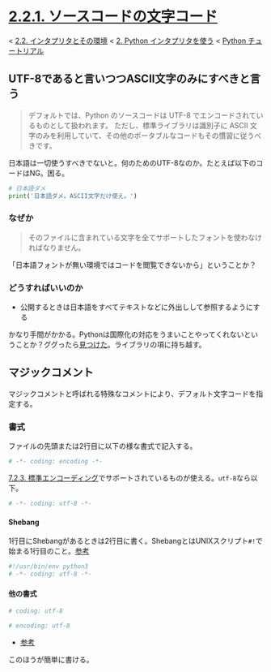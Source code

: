 # [2.2.1. ソースコードの文字コード](https://docs.python.jp/3/tutorial/interpreter.html#source-code-encoding)

< [2.2. インタプリタとその環境](https://docs.python.jp/3/tutorial/interpreter.html#the-interpreter-and-its-environment) < [2. Python インタプリタを使う](https://docs.python.jp/3/tutorial/interpreter.html) < [Python チュートリアル](https://docs.python.jp/3/tutorial/index.html)

## UTF-8であると言いつつASCII文字のみにすべきと言う

> デフォルトでは、Python のソースコードは UTF-8 でエンコードされているものとして扱われます。
> ただし、標準ライブラリは識別子に ASCII 文字のみを利用していて、その他のポータブルなコードもその慣習に従うべきです。

日本語は一切使うすべきでないと。何のためのUTF-8なのか。たとえば以下のコードはNG。困る。

```python
# 日本語ダメ
print('日本語ダメ。ASCII文字だけ使え。')
```

### なぜか

> そのファイルに含まれている文字を全てサポートしたフォントを使わなければなりません。

「日本語フォントが無い環境ではコードを閲覧できないから」ということか？

### どうすればいいのか

* 公開するときは日本語をすべてテキストなどに外出しして参照するようにする

かなり手間がかかる。Pythonは国際化の対応をうまいことやってくれないということか？ググったら[見つけた](https://docs.python.jp/3/library/i18n.html)。ライブラリの項に持ち越す。

## マジックコメント

マジックコメントと呼ばれる特殊なコメントにより、デフォルト文字コードを指定する。

### 書式

ファイルの先頭または2行目に以下の様な書式で記入する。

```python
# -*- coding: encoding -*-
```

[7.2.3. 標準エンコーディング](https://docs.python.jp/3/library/codecs.html#standard-encodings)でサポートされているものが使える。`utf-8`なら以下。

```python
# -*- coding: utf-8 -*-
```

#### Shebang

1行目にShebangがあるときは2行目に書く。ShebangとはUNIXスクリプト`#!`で始まる1行目のこと。[参考](http://qiita.com/sesame/items/47d2694616eadb35d4bc#shebang%E3%81%A8%E3%83%9E%E3%82%B8%E3%83%83%E3%82%AF%E3%82%B3%E3%83%A1%E3%83%B3%E3%83%88)

```python
#!/usr/bin/env python3
# -*- coding: utf-8 -*-
```

#### 他の書式

```python
# coding: utf-8
```
```python
# encoding: utf-8
```

* [参考](http://qiita.com/jnchito/items/8f44a3c52d4669fefa93)

このほうが簡単に書ける。

